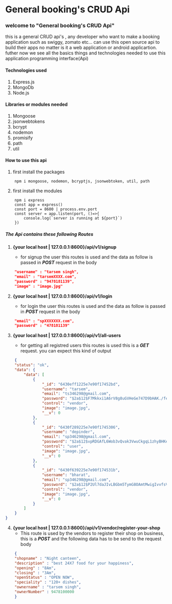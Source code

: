 # General booking's CRUD Api
### welcome to "General booking's CRUD Api"
this is a general CRUD api's , any developer who want to make a booking application such as swiggy, zomato etc... can use this open source api to build their apps no matter is it a web application or android applicartion.
futher now we see all the basics things and technologies needed to use this application programming interface(Api)

#### Technologies used
1. Express.js
2. MongoDb
3. Node.js

#### Libraries or modules needed
1. Mongoose
2. jsonwebtokens
3. bcrypt
4. nodemon
5. promisify
6. path
7. util


#### How to use this api
1. first install the packages
````express
    npm i mongoose, nodemon, bcryptjs, jsonwebtoken, util, path
````
2. first install the modules
````express
    npm i express
    const app = express()
    const port = 8600 | process.env.port
    const server = app.listen(port, ()=>{
        console.log(`server is running at ${port}`)
    })
````

##### The Api contains these following Routes
1. **{your local host | 127.0.0.1:8600}/api/v1/signup**

    * for signup the user this routes is used and the data as follow is passed in ***POST*** request in the body
````json
    "username" : "tarsem singh",
    "email" : "tarsemXXXX.com",
    "password" : "9478181139",
    "image" : "image.jpg"
````

2. **{your local host | 127.0.0.1:8600}/api/v1/login**

    * for login the user this routes is used and the data as follow is passed in ***POST*** request in the body
````json
    "email" : "spXXXXXXX.com",
    "password" : "478181139"
````

3. **{your local host | 127.0.0.1:8600}/api/v1/all-users**

    * for getting all registred users this routes is used this is a ***GET*** request.
        you can expect this kind of output
````json
    {
    "status": "ok",
    "data": {
        "data": [
            {
                "_id": "6430eff1225e7e90f17452bd",
                "username": "tarsem",
                "email": "ts346298@gmail.com",
                "password": "$2a$12$F7Mkkxi1A6rV8g8uGVHeGe747D9bHAK./feAGKHU8FC0ByvSy/UEi",
                "control": "vendor",
                "image": "image.jpg",
                "__v": 0
            },
            {
                "_id": "6430f289225e7e90f1745306",
                "username": "depinder",
                "email": "sp346298@gmail.com",
                "password": "$2a$12$vpRDGAfL6Wob3vQvak3VwuCkgqL1zhyBHKeo.ZB4LWdPzzSgGc8AO",
                "control": "user",
                "image": "image.jpg",
                "__v": 0
            },
            {
                "_id": "6430f639225e7e90f174531b",
                "username": "bharat",
                "email": "sp346298@gmail.com",
                "password": "$2a$12$P2Ul7daJIvLBGbm5TymG8OAmtMwigIvvfsVUAFmpbGYckhg2dxUKu",
                "control": "vendor",
                "image": "image.jpg",
                "__v": 0
            }
        ]
    }
}
````

4. **{your local host | 127.0.0.1:8600}/api/v1/vendor/register-your-shop**
    * This route is used by the vendors to register their shop on business, this is a ***POST*** and the following data has to be send to the request body
````json
    {
    "shopname" : "Night canteen",
    "description" : "best 24X7 food for your happiness",
    "opening" : "8Am",
    "closing" : "3Am",
    "openStatus" : "OPEN NOW",
    "speciality" : "120+ dishes",
    "ownername" : "tarsem singh",
    "ownerNumber" : 9478100000 
    }
````